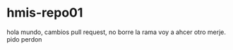 # hmis-repo01
hola mundo, cambios pull request, no borre la rama voy a ahcer otro merje. pido perdon
